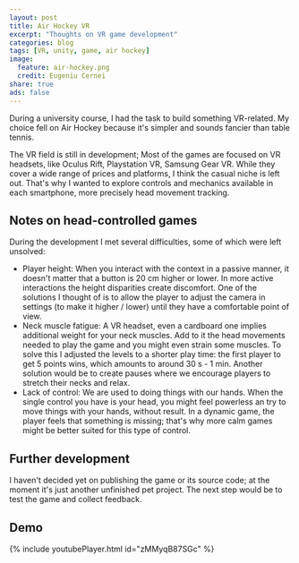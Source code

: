 ```yaml
---
layout: post
title: Air Hockey VR
excerpt: "Thoughts on VR game development"
categories: blog
tags: [VR, unity, game, air hockey]
image:
  feature: air-hockey.png
  credit: Eugeniu Cernei
share: true
ads: false
---
```


During a university course, I had the task to build something VR-related. My choice fell on Air Hockey because it's simpler and sounds fancier than table tennis.

The VR field is still in development; Most of the games are focused on VR headsets, like Oculus Rift, Playstation VR, Samsung Gear VR. While they cover a wide range of prices and platforms, I think the casual niche is left out. That's why I wanted to explore controls and mechanics available in each smartphone, more precisely head movement tracking.

## Notes on head-controlled games
During the development I met several difficulties, some of which were left unsolved:

* Player height:
    When you interact with the context in a passive manner, it doesn't matter that a button is 20 cm higher or lower.
    In more active interactions the height disparities create discomfort. One of the solutions I thought of is to allow the player to adjust the camera in settings (to make it higher / lower) until they have a comfortable point of view.
* Neck muscle fatigue:
    A VR headset, even a cardboard one implies additional weight for your neck muscles. Add to it the head movements needed to play the game and you might even strain some muscles. To solve this I adjusted the levels to a shorter play time: the first player to get 5 points wins, which amounts to around 30 s - 1 min. Another solution would be to create pauses where we encourage players to stretch their necks and relax.
* Lack of control:
    We are used to doing things with our hands. When the single control you have is your head, you might feel powerless an try to move things with your hands, without result. In a dynamic game, the player feels that something is missing; that's why more calm games might be better suited for this type of control.

## Further development
I haven't decided yet on publishing the game or its source code; at the moment it's just another unfinished pet project. The next step would be to test the game and collect feedback.

## Demo

{% include youtubePlayer.html id="zMMyqB87SGc" %}